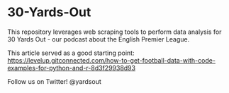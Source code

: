 # 30-Yards-Out

This repository leverages web scraping tools to perform data analysis for 30 Yards Out - our podcast about the English Premier League.

This article served as a good starting point:
https://levelup.gitconnected.com/how-to-get-football-data-with-code-examples-for-python-and-r-8d3f29938d93

Follow us on Twitter! @yardsout
